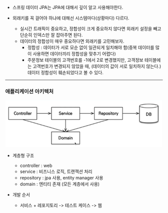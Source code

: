 - 스프링 데이터 JPA는 JPA에 대해서 깊이 알고 사용해야한다.

- 외래키를 꼭 걸어야 하냐에 대해선 시스템마다(상황마다) 다르다.
    - 실시간 트래픽이 중요하고, 정합성이 크게 중요하지 않다면 외래키 설정을 빼고 단순히 인덱스만 잘 잡아주면 된다.
    - 데이터의 정합성이 매우 중요하다면 외래키를 고민해보자.
        - 정합성 : 데이터가 서로 모순 없이 일관되게 일치해야 함(중복 데이터를 많이 사용하면 데이터끼리 정합성을 맞추기 어렵다)
        - 주문정보 테이블의 고객번호를 -1에서 2로 변경했지만, 고객정보 테이블에는 고객번호가 변경되지 않았을 때, (데이터의 값이 서로 일치하지 않는다.)
          데이터 정합성이 훼손되었다고 볼 수 있다.
          

--- 


### 애플리케이션 아키텍처
![img.png](img.png)

- 계층형 구조
    - controller : web 
    - service : 비즈니스 로직, 트랜잭션 처리
    - repository : jpa 사용, entity manager 사용
    - domain : 엔티티 존재 (모든 계층에서 사용)
    
- 개발 순서
    - 서비스 + 레포지토리 -> 테스트 케이스 -> 웹
    
